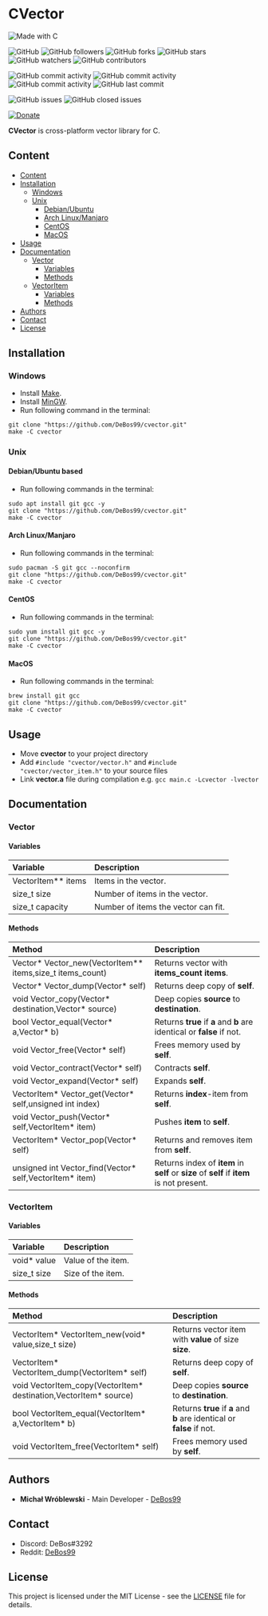 # CVector

![Made with C](https://img.shields.io/badge/made%20with-c-0.svg?color=cc2020&labelColor=ff3030&logo=data%3Aimage%2Fsvg%2Bxml%3Bbase64%2CPHN2ZyB4bWxucz0iaHR0cDovL3d3dy53My5vcmcvMjAwMC9zdmciIHZpZXdCb3g9IjAgMCAxMjggMTI4Ij48cGF0aCBmaWxsPSIjNjU5QUQzIiBkPSJNMTE1IDMxTDY3IDNsLTMtMS0zIDEtNDggMjhjLTIgMS0zIDMtMyA1djU2bDEgMyAxMDctNjItMy0yeiIvPjxwYXRoIGZpbGw9IiMwMzU5OUMiIGQ9Ik0xMSA5NWwyIDIgNDggMjggMyAxIDMtMSA0OC0yOGMyLTEgMy0zIDMtNVYzNmwtMS0zTDExIDk1eiIvPjxwYXRoIGZpbGw9IiNmZmYiIGQ9Ik04NSA3NmEyNSAyNSAwIDEgMSAwLTI0bDEzLTdhNDAgNDAgMCAxIDAgMCAzOWwtMTMtOHoiLz48L3N2Zz4%3D&style=for-the-badge)

![GitHub](https://img.shields.io/github/license/DeBos99/cvector.svg?color=2020cc&labelColor=5050ff&style=for-the-badge)
![GitHub followers](https://img.shields.io/github/followers/DeBos99.svg?color=2020cc&labelColor=5050ff&style=for-the-badge)
![GitHub forks](https://img.shields.io/github/forks/DeBos99/cvector.svg?color=2020cc&labelColor=5050ff&style=for-the-badge)
![GitHub stars](https://img.shields.io/github/stars/DeBos99/cvector.svg?color=2020cc&labelColor=5050ff&style=for-the-badge)
![GitHub watchers](https://img.shields.io/github/watchers/DeBos99/cvector.svg?color=2020cc&labelColor=5050ff&style=for-the-badge)
![GitHub contributors](https://img.shields.io/github/contributors/DeBos99/cvector.svg?color=2020cc&labelColor=5050ff&style=for-the-badge)

![GitHub commit activity](https://img.shields.io/github/commit-activity/w/DeBos99/cvector.svg?color=ffaa00&labelColor=ffaa30&style=for-the-badge)
![GitHub commit activity](https://img.shields.io/github/commit-activity/m/DeBos99/cvector.svg?color=ffaa00&labelColor=ffaa30&style=for-the-badge)
![GitHub commit activity](https://img.shields.io/github/commit-activity/y/DeBos99/cvector.svg?color=ffaa00&labelColor=ffaa30&style=for-the-badge)
![GitHub last commit](https://img.shields.io/github/last-commit/DeBos99/cvector.svg?color=ffaa00&labelColor=ffaa30&style=for-the-badge)

![GitHub issues](https://img.shields.io/github/issues-raw/DeBos99/cvector.svg?color=cc2020&labelColor=ff3030&style=for-the-badge)
![GitHub closed issues](https://img.shields.io/github/issues-closed-raw/DeBos99/cvector.svg?color=10aa10&labelColor=30ff30&style=for-the-badge)

[![Donate](https://www.paypalobjects.com/en_US/i/btn/btn_donateCC_LG.gif)](https://www.paypal.com/cgi-bin/webscr?cmd=_s-xclick&hosted_button_id=NH8JV53DSVDMY)

**CVector** is cross-platform vector library for C.

## Content

- [Content](#content)
- [Installation](#installation)
  - [Windows](#windows)
  - [Unix](#unix)
    - [Debian/Ubuntu](#apt)
    - [Arch Linux/Manjaro](#pacman)
    - [CentOS](#yum)
    - [MacOS](#homebrew)
- [Usage](#usage)
- [Documentation](#documentation)
  - [Vector](#vector)
    - [Variables](#vector-variables)
    - [Methods](#vector-methods)
  - [VectorItem](#vectoritem)
    - [Variables](#vectoritem-variables)
    - [Methods](#vectoritem-methods)
- [Authors](#authors)
- [Contact](#contact)
- [License](#license)

## Installation

### Windows

* Install [Make](http://gnuwin32.sourceforge.net/packages/make.htm).
* Install [MinGW](https://sourceforge.net/projects/mingw-w64/files/latest/download).
* Run following command in the terminal:
```
git clone "https://github.com/DeBos99/cvector.git"
make -C cvector
```

### Unix

#### <a name="APT">Debian/Ubuntu based

* Run following commands in the terminal:
```
sudo apt install git gcc -y
git clone "https://github.com/DeBos99/cvector.git"
make -C cvector
```

#### <a name="Pacman">Arch Linux/Manjaro

* Run following commands in the terminal:
```
sudo pacman -S git gcc --noconfirm
git clone "https://github.com/DeBos99/cvector.git"
make -C cvector
```

#### <a name="YUM">CentOS

* Run following commands in the terminal:
```
sudo yum install git gcc -y
git clone "https://github.com/DeBos99/cvector.git"
make -C cvector
```

#### <a name="Homebrew">MacOS

* Run following commands in the terminal:
```
brew install git gcc
git clone "https://github.com/DeBos99/cvector.git"
make -C cvector
```

## Usage

* Move **cvector** to your project directory
* Add `#include "cvector/vector.h"` and `#include "cvector/vector_item.h"` to your source files
* Link **vector.a** file during compilation e.g. `gcc main.c -Lcvector -lvector`

## Documentation

### Vector

#### <a name="vector-variables">Variables

| Variable           | Description                         |
| :----------------- | :---------------------------------- |
| VectorItem** items | Items in the vector.                |
| size_t size        | Number of items in the vector.      |
| size_t capacity    | Number of items the vector can fit. |

#### <a name="vector-methods">Methods

| Method                                                    | Description                                                                               |
| :-------------------------------------------------------- | :---------------------------------------------------------------------------------------- |
| Vector* Vector_new(VectorItem** items,size_t items_count) | Returns vector with **items_count** **items**.                                            |
| Vector* Vector_dump(Vector* self)                         | Returns deep copy of **self**.                                                            |
| void Vector_copy(Vector* destination,Vector* source)      | Deep copies **source** to **destination**.                                                |
| bool Vector_equal(Vector* a,Vector* b)                    | Returns **true** if **a** and **b** are identical or **false** if not.                    |
| void Vector_free(Vector* self)                            | Frees memory used by **self**.                                                            |
| void Vector_contract(Vector* self)                        | Contracts **self**.                                                                       |
| void Vector_expand(Vector* self)                          | Expands **self**.                                                                         |
| VectorItem* Vector_get(Vector* self,unsigned int index)   | Returns **index**-item from **self**.                                                     |
| void Vector_push(Vector* self,VectorItem* item)           | Pushes **item** to **self**.                                                              |
| VectorItem* Vector_pop(Vector* self)                      | Returns and removes item from **self**.                                                   |
| unsigned int Vector_find(Vector* self,VectorItem* item)   | Returns index of **item** in **self** or **size** of **self** if **item** is not present. |

### VectorItem

#### <a name="vectoritem-variables">Variables

| Variable    | Description        |
| :---------- | :----------------- |
| void* value | Value of the item. |
| size_t size | Size of the item.  |

#### <a name="vectoritem-methods">Methods

| Method                                                           | Description                                                            |
| :--------------------------------------------------------------- | :--------------------------------------------------------------------- |
| VectorItem* VectorItem_new(void* value,size_t size)              | Returns vector item with **value** of size **size**.                   |
| VectorItem* VectorItem_dump(VectorItem* self)                    | Returns deep copy of **self**.                                         |
| void VectorItem_copy(VectorItem* destination,VectorItem* source) | Deep copies **source** to **destination**.                             |
| bool VectorItem_equal(VectorItem* a,VectorItem* b)               | Returns **true** if **a** and **b** are identical or **false** if not. |
| void VectorItem_free(VectorItem* self)                           | Frees memory used by **self**.                                         |

## Authors

* **Michał Wróblewski** - Main Developer - [DeBos99](https://github.com/DeBos99)

## Contact

* Discord: DeBos#3292
* Reddit: [DeBos99](https://www.reddit.com/user/DeBos99)

## License

This project is licensed under the MIT License - see the [LICENSE](LICENSE) file for details.
